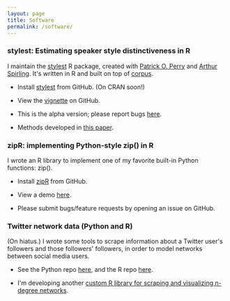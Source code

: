 ```yaml
---
layout: page
title: Software
permalink: /software/
---
```


### stylest: Estimating speaker style distinctiveness in R

I maintain the <a href="https://github.com/leslie-huang/stylest">stylest</a> R package, created with <a href="https://github.com/patperry">Patrick O. Perry</a> and <a href="https://github.com/ArthurSpirling/">Arthur Spirling</a>. It's written in R and built on top of <a href="https://cran.r-project.org/web/packages/corpus/index.html">corpus</a>.

* Install  <a href="https://github.com/leslie-huang/stylest">stylest</a> from GitHub. (On CRAN soon!)

* View the <a href="https://github.com/leslie-huang/stylest/blob/master/vignettes/stylest-vignette.md">vignette</a> on GitHub.

* This is the alpha version; please report bugs <a href="https://github.com/leslie-huang/stylest/issues">here</a>.

* Methods developed in <a href="https://papers.ssrn.com/sol3/papers.cfm?abstract_id=3235506">this paper</a>.

### zipR: implementing Python-style zip() in R

I wrote an R library to implement one of my favorite built-in Python functions: zip().

* Install <a href="https://github.com/leslie-huang/zipR">zipR</a> from GitHub.

* View a demo <a href="https://leslie-huang.github.io/zipr/zipr_demo.html">here</a>.

* Please submit bugs/feature requests by opening an issue on GitHub.

### Twitter network data (Python and R)

(On hiatus.) I wrote some tools to scrape information about a Twitter user's followers and those followers' followers, in order to model networks between social media users.

* See the Python repo <a href="https://github.com/leslie-huang/twitter-ssscraper">here</a>, and the R repo <a href="https://github.com/leslie-huang/twitter-scrapeR">here</a>.

* I'm developing another <a href="https://github.com/leslie-huang/twitterNetworkGraphR">custom R library for scraping and visualizing n-degree networks</a>.
